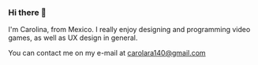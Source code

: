 ### Hi there 👋

I'm Carolina, from Mexico. I really enjoy designing and programming video games, as well as UX design in general. 

You can contact me on my e-mail at carolara140@gmail.com
